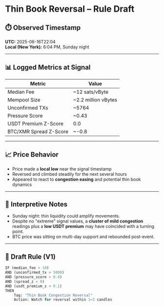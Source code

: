 # Thin Book Reversal – Rule Draft

## ⏱️ Observed Timestamp
**UTC:** 2025-06-16T22:04  
**Local (New York):** 6:04 PM, Sunday night

---

## 📊 Logged Metrics at Signal

| Metric              | Value            |
|---------------------|------------------|
| Median Fee          | ~12 sats/vByte   |
| Mempool Size        | ~2.2 million vBytes |
| Unconfirmed TXs     | ~5764            |
| Pressure Score      | ~0.43            |
| USDT Premium Z-Score | 0.0             |
| BTC/XMR Spread Z-Score | ~-0.8         |

---

## 📈 Price Behavior

- Price made a **local low** near the signal timestamp
- Reversed and climbed steadily for the next several hours
- Appeared to react to **congestion easing** and potential thin book dynamics

---

## 🧠 Interpretive Notes

- Sunday night: thin liquidity could amplify movements.
- Despite no "extreme" signal values, a **cluster of mild congestion** readings plus a **low USDT premium** may have coincided with a turning point.
- BTC price was sitting on multi-day support and rebounded post-event.

---

## 🧪 Draft Rule (V1)

```python
IF (median_fee > 10)
AND (unconfirmed_tx > 5000)
AND (pressure_score > 0.4)
AND (spread_z < 0)
AND (usdt_premium_z < 0.1)
THEN
    Tag: "Thin Book Congestion Reversal"
    Action: Watch for reversal within 1–3 candles

